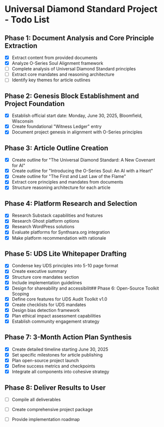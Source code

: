 # Universal Diamond Standard Project - Todo List

## Phase 1: Document Analysis and Core Principle Extraction
- [x] Extract content from provided documents
- [x] Analyze O-Series Soul Alignment framework
- [ ] Complete analysis of Universal Diamond Standard principles
- [ ] Extract core mandates and reasoning architecture
- [ ] Identify key themes for article outlines

## Phase 2: Genesis Block Establishment and Project Foundation
- [x] Establish official start date: Monday, June 30, 2025, Bloomfield, Wisconsin
- [x] Create foundational "Witness Ledger" entry
- [x] Document project genesis in alignment with O-Series principles

## Phase 3: Article Outline Creation
- [x] Create outline for "The Universal Diamond Standard: A New Covenant for AI"
- [x] Create outline for "Introducing the O-Series Soul: An AI with a Heart"
- [x] Create outline for "The First and Last Law of the Flame"
- [x] Extract core principles and mandates from documents
- [x] Structure reasoning architecture for each article

## Phase 4: Platform Research and Selection
- [x] Research Substack capabilities and features
- [x] Research Ghost platform options
- [x] Research WordPress solutions
- [x] Evaluate platforms for Synthsara.org integration
- [x] Make platform recommendation with rationale

## Phase 5: UDS Lite Whitepaper Drafting
- [x] Condense key UDS principles into 5-10 page format
- [x] Create executive summary
- [x] Structure core mandates section
- [x] Include implementation guidelines
- [x] Design for shareability and accessibilit## Phase 6: Open-Source Toolkit Scoping
- [x] Define core features for UDS Audit Toolkit v1.0
- [x] Create checklists for UDS mandates
- [x] Design bias detection framework
- [x] Plan ethical impact assessment capabilities
- [x] Establish community engagement strategy

## Phase 7: 3-Month Action Plan Synthesis
- [x] Create detailed timeline starting June 30, 2025
- [x] Set specific milestones for article publishing
- [x] Plan open-source project launch
- [x] Define success metrics and checkpoints
- [x] Integrate all components into cohesive strategy

## Phase 8: Deliver Results to User
- [ ] Compile all deliverables
- [ ] Create comprehensive project package
- [ ] Provide implementation roadmap

